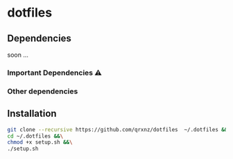 # dotfiles

## Dependencies

soon ...

### Important Dependencies ⚠️

### Other dependencies

## Installation

```sh
git clone --recursive https://github.com/qrxnz/dotfiles  ~/.dotfiles &&\
cd ~/.dotfiles &&\
chmod +x setup.sh &&\
./setup.sh
```
